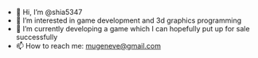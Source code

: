 - 👋 Hi, I’m @shia5347
- 👀 I’m interested in game development and 3d graphics programming
- 🌱 I’m currently developing a game which I can hopefully put up for sale successfully 
- 📫 How to reach me: mugeneve@gmail.com

<!---
shia5347/shia5347 is a ✨ special ✨ repository because its `README.md` (this file) appears on your GitHub profile.
You can click the Preview link to take a look at your changes.
--->

